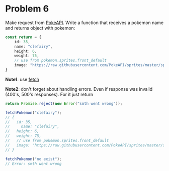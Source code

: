 # Problem 6

Make request from [PokeAPI](https://pokeapi.co/docs/v2). Write a function that receives a pokemon name and returns
object with pokemon:

```ts
const return = {
    id: 35,
    name: "clefairy",
    height: 6,
    weight: 75,
    // use from pokemon.sprites.front_default
    image: "https://raw.githubusercontent.com/PokeAPI/sprites/master/sprites/pokemon/35.png"
}
```

**Note1**: use [fetch](https://developer.mozilla.org/en-US/docs/Web/API/Fetch_API)

**Note2**: don't forget about handling errors. Even if response was invalid (400's, 500's responses). For it just return

```ts
return Promise.reject(new Error("smth went wrong"));
```

```ts
fetchPokemon("clefairy");
// {
//   id: 35,
//     name: "clefairy",
//   height: 6,
//   weight: 75,
//   // use from pokemon.sprites.front_default
//   image: "https://raw.githubusercontent.com/PokeAPI/sprites/master/sprites/pokemon/35.png"
// }

fetchPokemon("no exist");
// Error: smth went wrong
```

